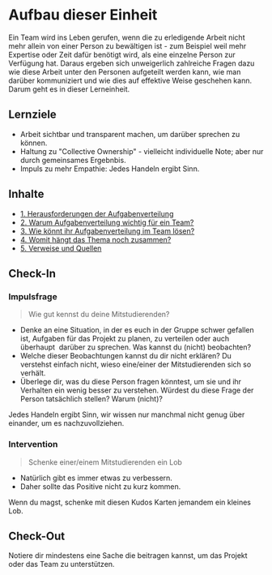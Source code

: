 # Aufbau dieser Einheit

Ein Team wird ins Leben gerufen, wenn die zu erledigende Arbeit nicht mehr allein von einer Person zu bewältigen ist - zum Beispiel weil mehr Expertise oder Zeit dafür benötigt wird, als eine einzelne Person zur Verfügung hat. Daraus ergeben sich unweigerlich zahlreiche Fragen dazu wie diese Arbeit unter den Personen aufgeteilt werden kann, wie man darüber kommuniziert und wie dies auf effektive Weise geschehen kann. Darum geht es in dieser Lerneinheit.

## Lernziele

- Arbeit sichtbar und transparent machen, um darüber sprechen zu können.
- Haltung zu "Collective Ownership" - vielleicht individuelle Note; aber nur durch gemeinsames Ergebnbis.
- Impuls zu mehr Empathie: Jedes Handeln ergibt Sinn.

## Inhalte

- [1. Herausforderungen der Aufgabenverteilung](2.1%20-%20Herausforderungen%20der%20Aufgabenverteilung.md)
- [2. Warum Aufgabenverteilung wichtig für ein Team?](2.2%20-%20Warum%20ist%20Aufgabenverteilung%20wichtig%20für%20ein%20Team.md)
- [3. Wie könnt ihr Aufgabenverteilung im Team lösen?](2.3%20-%20Wie%20löst%20ihr%20Aufgabenverteilung%20im%20Team.md)
- [4. Womit hängt das Thema noch zusammen?](2.4%20-%20Womit%20hängt%20das%20Thema%20noch%20zusammen.md)
- [5. Verweise und Quellen](2.5%20-%20Verweise%20und%20Quellen.md)

## Check-In

### Impulsfrage

> Wie gut kennst du deine Mitstudierenden?

- Denke an eine Situation, in der es euch in der Gruppe schwer gefallen ist, Aufgaben für das Projekt zu planen, zu verteilen oder auch überhaupt  darüber zu sprechen. Was kannst du (nicht) beobachten?
- Welche dieser Beobachtungen kannst du dir nicht erklären? Du verstehst einfach nicht, wieso eine/einer der Mitstudierenden sich so verhält.
- Überlege dir, was du diese Person fragen könntest, um sie und ihr Verhalten ein wenig besser zu verstehen. Würdest du diese Frage der Person tatsächlich stellen? Warum (nicht)?

Jedes Handeln ergibt Sinn, wir wissen nur manchmal nicht genug über einander, um es nachzuvollziehen.

### Intervention

> Schenke einer/einem Mitstudierenden ein Lob

- Natürlich gibt es immer etwas zu verbessern.
- Daher sollte das Positive nicht zu kurz kommen.

Wenn du magst, schenke mit diesen Kudos Karten jemandem ein kleines Lob.

## Check-Out

Notiere dir mindestens eine Sache die beitragen kannst, um das Projekt oder das Team zu unterstützen.
